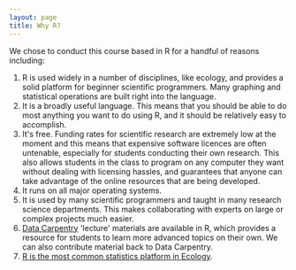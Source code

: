 ```yaml
---
layout: page
title: Why R?
---
```


We chose to conduct this course based in R for a handful of reasons
including:

1.  R is used widely in a number of disciplines, like ecology, and provides a  
    solid platform for beginner scientific programmers. Many graphing and 
    statistical operations are built right into the language.
2.  It is a broadly useful language. This means that you should be able to do 
    most anything you want to do using R, and it should be relatively easy to 
    accomplish.
3.  It's free. Funding rates for scientific research are extremely low
    at the moment and this means that expensive software licences are
    often untenable, especially for students conducting their own
    research. This also allows students in the class to program on any
    computer they want without dealing with licensing hassles, and
    guarantees that anyone can take advantage of the online resources
    that are being developed.
4.  It runs on all major operating systems.
5.  It is used by many scientific programmers and taught in many research
    science departments. This makes collaborating with experts
    on large or complex projects much easier.
6.  [Data Carpentry](http://datacarpentry.org) 'lecture' materials are available
    in R, which provides a resource for students to learn more
    advanced topics on their own.  We can also contribute material back to Data 
    Carpentry.
7.  [R is the most common statistics platform in Ecology](http://onlinelibrary.wiley.com/doi/10.1002/ecs2.1394/abstract).
